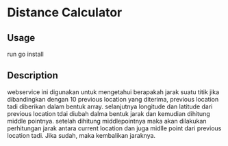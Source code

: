 # Distance Calculator

## Usage
run go install

## Description
webservice ini digunakan untuk mengetahui berapakah jarak suatu titik jika dibandingkan dengan 10 previous location yang diterima, previous location tadi diberikan dalam bentuk array. selanjutnya longitude dan latitude dari previous location tdai diubah dalma bentuk jarak dan kemudian dihitung middle pointnya. setelah dihitung middlepointnya maka akan dilakukan perhitungan jarak antara current location dan juga midlle point dari previous location tadi. Jika sudah, maka kembalikan
jaraknya.
